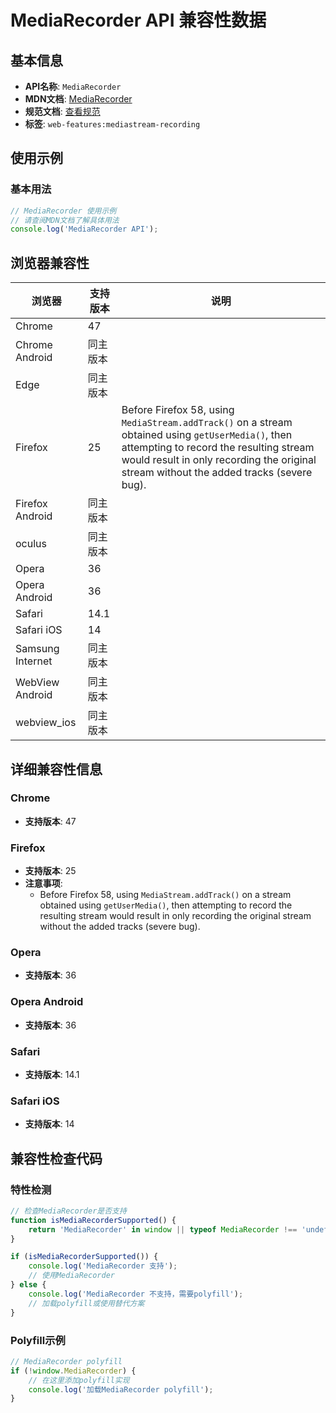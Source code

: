 # MediaRecorder API 兼容性数据

## 基本信息

- **API名称**: `MediaRecorder`
- **MDN文档**: [MediaRecorder](https://developer.mozilla.org/docs/Web/API/MediaRecorder)
- **规范文档**: [查看规范](https://w3c.github.io/mediacapture-record/#mediarecorder-api)
- **标签**: `web-features:mediastream-recording`

## 使用示例

### 基本用法

```javascript
// MediaRecorder 使用示例
// 请查阅MDN文档了解具体用法
console.log('MediaRecorder API');
```

## 浏览器兼容性

| 浏览器 | 支持版本 | 说明 |
|--------|----------|------|
| Chrome | 47 |  |
| Chrome Android | 同主版本 |  |
| Edge | 同主版本 |  |
| Firefox | 25 | Before Firefox 58, using `MediaStream.addTrack()` on a stream obtained using `getUserMedia()`, then attempting to record the resulting stream would result in only recording the original stream without the added tracks (severe bug). |
| Firefox Android | 同主版本 |  |
| oculus | 同主版本 |  |
| Opera | 36 |  |
| Opera Android | 36 |  |
| Safari | 14.1 |  |
| Safari iOS | 14 |  |
| Samsung Internet | 同主版本 |  |
| WebView Android | 同主版本 |  |
| webview_ios | 同主版本 |  |

## 详细兼容性信息

### Chrome

- **支持版本**: 47

### Firefox

- **支持版本**: 25
- **注意事项**:
  - Before Firefox 58, using `MediaStream.addTrack()` on a stream obtained using `getUserMedia()`, then attempting to record the resulting stream would result in only recording the original stream without the added tracks (severe bug).

### Opera

- **支持版本**: 36

### Opera Android

- **支持版本**: 36

### Safari

- **支持版本**: 14.1

### Safari iOS

- **支持版本**: 14

## 兼容性检查代码

### 特性检测

```javascript
// 检查MediaRecorder是否支持
function isMediaRecorderSupported() {
    return 'MediaRecorder' in window || typeof MediaRecorder !== 'undefined';
}

if (isMediaRecorderSupported()) {
    console.log('MediaRecorder 支持');
    // 使用MediaRecorder
} else {
    console.log('MediaRecorder 不支持，需要polyfill');
    // 加载polyfill或使用替代方案
}
```

### Polyfill示例

```javascript
// MediaRecorder polyfill
if (!window.MediaRecorder) {
    // 在这里添加polyfill实现
    console.log('加载MediaRecorder polyfill');
}
```

